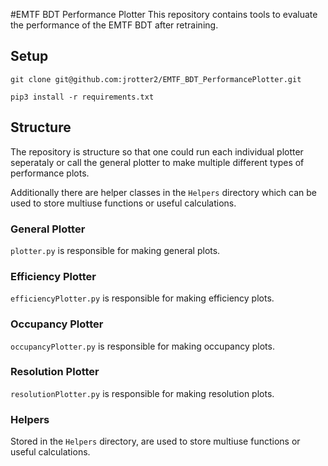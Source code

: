 #EMTF BDT Performance Plotter
This repository contains tools to evaluate the performance of the EMTF BDT after retraining.

## Setup

```
git clone git@github.com:jrotter2/EMTF_BDT_PerformancePlotter.git

pip3 install -r requirements.txt
```
## Structure

The repository is structure so that one could run each individual plotter seperataly or call the general plotter to make multiple different types of performance plots.

Additionally there are helper classes in the `Helpers` directory which can be used to store multiuse functions or useful calculations.

### General Plotter
`plotter.py` is responsible for making general plots.

### Efficiency Plotter
`efficiencyPlotter.py` is responsible for making efficiency plots.

### Occupancy Plotter
`occupancyPlotter.py` is responsible for making occupancy plots.

### Resolution Plotter
`resolutionPlotter.py` is responsible for making resolution plots.

### Helpers
Stored in the `Helpers` directory, are used to store multiuse functions or useful calculations.


